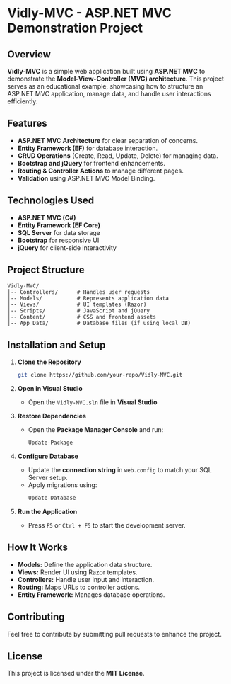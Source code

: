 # Vidly-MVC - ASP.NET MVC Demonstration Project

## Overview
**Vidly-MVC** is a simple web application built using **ASP.NET MVC** to demonstrate the **Model-View-Controller (MVC) architecture**. This project serves as an educational example, showcasing how to structure an ASP.NET MVC application, manage data, and handle user interactions efficiently.

## Features
- **ASP.NET MVC Architecture** for clear separation of concerns.
- **Entity Framework (EF)** for database interaction.
- **CRUD Operations** (Create, Read, Update, Delete) for managing data.
- **Bootstrap and jQuery** for frontend enhancements.
- **Routing & Controller Actions** to manage different pages.
- **Validation** using ASP.NET MVC Model Binding.

## Technologies Used
- **ASP.NET MVC (C#)**
- **Entity Framework (EF Core)**
- **SQL Server** for data storage
- **Bootstrap** for responsive UI
- **jQuery** for client-side interactivity

## Project Structure
```
Vidly-MVC/
│-- Controllers/      # Handles user requests
│-- Models/           # Represents application data
│-- Views/            # UI templates (Razor)
│-- Scripts/          # JavaScript and jQuery
│-- Content/          # CSS and frontend assets
│-- App_Data/         # Database files (if using local DB)
```

## Installation and Setup
1. **Clone the Repository**
   ```sh
   git clone https://github.com/your-repo/Vidly-MVC.git
   ```

2. **Open in Visual Studio**
   - Open the `Vidly-MVC.sln` file in **Visual Studio**

3. **Restore Dependencies**
   - Open the **Package Manager Console** and run:
     ```sh
     Update-Package
     ```

4. **Configure Database**
   - Update the **connection string** in `web.config` to match your SQL Server setup.
   - Apply migrations using:
     ```sh
     Update-Database
     ```

5. **Run the Application**
   - Press `F5` or `Ctrl + F5` to start the development server.

## How It Works
- **Models:** Define the application data structure.
- **Views:** Render UI using Razor templates.
- **Controllers:** Handle user input and interaction.
- **Routing:** Maps URLs to controller actions.
- **Entity Framework:** Manages database operations.

## Contributing
Feel free to contribute by submitting pull requests to enhance the project.

## License
This project is licensed under the **MIT License**.

